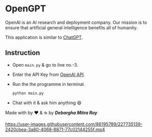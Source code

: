 # OpenGPT

OpenAI is an AI research and deployment company. Our mission is to ensure that artificial general intelligence benefits all of humanity.

This application is similar to <a href="https://chat.openai.com/chat">ChatGPT</a>.

## Instruction

- Open `main.py` & go to line no.-3.

- Enter the API Key from <a href="https://platform.openai.com/account/api-keys">OpenAI API</a>.

- Run the the programme in terminal.
  ```bash
  python main.py
  ```

- Chat with it & ask him anything 😄

Made with by ❤️ & ☕ by ***Debargha Mitra Roy***

https://user-images.githubusercontent.com/86195789/227735139-2420cbea-3a80-4068-8871-77c02144255f.mp4
